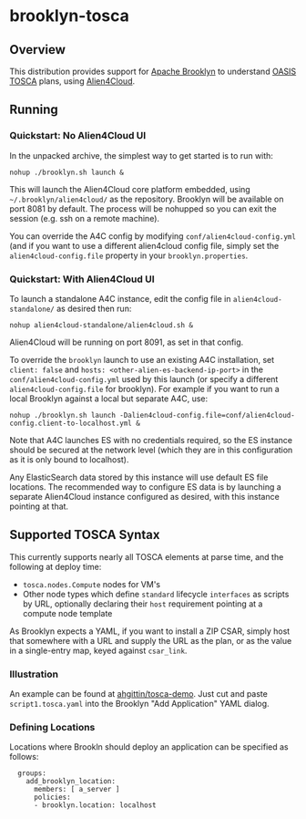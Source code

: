 brooklyn-tosca
===

## Overview

This distribution provides support for [Apache Brooklyn](http://brooklyn.io)
to understand [OASIS TOSCA](https://www.oasis-open.org/committees/tosca/) plans,
using [Alien4Cloud](http://alien4cloud.github.io).


## Running

### Quickstart: No Alien4Cloud UI

In the unpacked archive, the simplest way to get started is to run with:

    nohup ./brooklyn.sh launch &

This will launch the Alien4Cloud core platform embedded, using `~/.brooklyn/alien4cloud/` as the repository.
Brooklyn will be available on port 8081 by default.
The process will be nohupped so you can exit the session (e.g. ssh on a remote machine).

You can override the A4C config by modifying `conf/alien4cloud-config.yml`
(and if you want to use a different alien4cloud config file, simply set
the `alien4cloud-config.file` property in your `brooklyn.properties`.

### Quickstart: With Alien4Cloud UI

To launch a standalone A4C instance, edit the config file in
`alien4cloud-standalone/` as desired then run:

    nohup alien4cloud-standalone/alien4cloud.sh &
    
Alien4Cloud will be running on port 8091, as set in that config.

To override the `brooklyn` launch to use an existing A4C installation,
set `client: false` and `hosts: <other-alien-es-backend-ip-port>` 
in the `conf/alien4cloud-config.yml` used by this launch
(or specify a different `alien4cloud-config.file` for brooklyn).
For example if you want to run a local Brooklyn against a local but separate A4C,
use:

    nohup ./brooklyn.sh launch -Dalien4cloud-config.file=conf/alien4cloud-config.client-to-localhost.yml &

Note that A4C launches ES with no credentials required, 
so the ES instance should be secured at the network level
(which they are in this configuration as it is only bound to localhost).

Any ElasticSearch data stored by this instance will use default ES file locations.
The recommended way to configure ES data is by launching a separate Alien4Cloud instance 
configured as desired, with this instance pointing at that.


## Supported TOSCA Syntax

This currently supports nearly all TOSCA elements at parse time, 
and the following at deploy time:

* `tosca.nodes.Compute` nodes for VM's
* Other node types which define `standard` lifecycle `interfaces` as scripts by URL, 
  optionally declaring their `host` requirement pointing at a compute node template

As Brooklyn expects a YAML, if you want to install a ZIP CSAR, 
simply host that somewhere with a URL and supply the URL as the plan,
or as the value in a single-entry map, keyed against `csar_link`.


### Illustration

An example can be found at [ahgittin/tosca-demo](https://github.com/ahgittin/tosca-demo/).
Just cut and paste `script1.tosca.yaml` into the Brooklyn "Add Application" YAML dialog.


### Defining Locations

Locations where Brookln should deploy an application can be specified as follows:

```
  groups:
    add_brooklyn_location:
      members: [ a_server ]
      policies:
      - brooklyn.location: localhost
```
